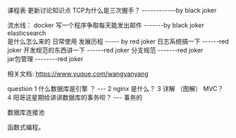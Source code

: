 课程表
更新讨论知识点 
TCP为什么是三次握手？ ------------by black joker   



流水线：
docker 写一个程序争取每天能发出邮件  -------by black joker elasticsearch  
是什么怎么来的 日常使用 发展历程     ----- by red joker 
日志系统搞一下                    ------red joker 
开发规范的东西讲一下               ------red joker
分支规范                         -------red joker   
jar包管理                      --------red joker 








相关文档: https://www.yuque.com/wangyanyang

question
1 什么数据库是引擎 ？   ---
2 nginx 是什么？
3 详解 （图解） MVC？  
4 阳哥这星期给讲讲数据库的事务呗？   --- 事务的   

数据库连接池

函数式编程。









